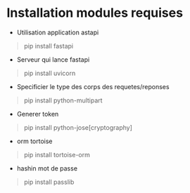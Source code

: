 # Installation modules requises

- Utilisation application astapi
> pip install fastapi

- Serveur qui lance fastapi
> pip install uvicorn

- Specificier le type des corps des requetes/reponses
> pip install python-multipart

- Generer token
> pip install python-jose[cryptography]

- orm tortoise
> pip install tortoise-orm

- hashin mot de passe
> pip install passlib 